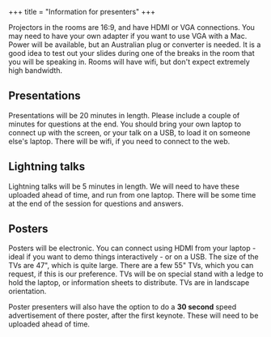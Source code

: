 +++
title = "Information for presenters"
+++

Projectors in the rooms are 16:9, and have HDMI or VGA connections. You may need to have your own adapter if you want to use VGA with a Mac. Power will be available, but an Australian plug or converter is needed. It is a good idea to test out your slides during one of the breaks in the room that you will be speaking in. Rooms will have wifi, but don't expect extremely high bandwidth.

## Presentations

Presentations will be 20 minutes in length. Please include a couple of minutes for questions at the end. You should bring your own laptop to connect up with the screen, or your talk on a USB, to load it on someone else's laptop. There will be wifi, if you need to connect to the web.

## Lightning talks

Lightning talks will be 5 minutes in length. We will need to have these uploaded ahead of time, and run from one laptop. There will be some time at the end of the session for questions and answers.

## Posters

Posters will be electronic. You can connect using HDMI from your laptop - ideal if you want to demo things interactively - or on a USB. The size of the TVs are 47", which is quite large. There are a few 55" TVs, which you can request, if this is our preference. TVs will be on special stand with a ledge to hold the laptop, or information sheets to distribute. TVs are in landscape orientation.

Poster presenters will also have the option to do a **30 second** speed advertisement of there poster, after the first keynote. These will need to be uploaded ahead of time. 
